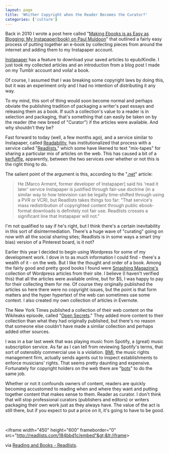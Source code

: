 ```yaml
---
layout: page
title: 'Whither Copyright when the Reader Becomes the Curator?'
categories: ['culture']
---
```

Back in 2010 I wrote a post here called "<a title="Making Ebooks is as Easy as Blogging: My Instapaper(book) on Paul Muldoon" href="http://ageofsand.budparr.com/Book Futurism/making-ebooks-is-as-easy-as-blogging/">Making Ebooks is as Easy as Blogging: My Instapaper(book) on Paul Muldoon</a>" that outlined a fairly easy process of putting together an e-book by collecting pieces from around the internet and adding them to my Instapaper account.

<a title="Instapaper" href="http://www.instapaper.com/">Instapaper</a> has a feature to download your saved articles to epub/Kindle. I just took my collected articles and an introduction from a blog post I made on my Tumblr account and voila! a book.

Of course, I assumed that I was breaking some copyright laws by doing this, but it was an experiment only and I had no intention of distributing it any way.

To my mind, this sort of thing would soon become normal and perhaps obviate the publishing tradition of packaging a writer's past essays and releasing them as a book. If such a collection's value to a reader is in selection and packaging, that's something that can easily be taken on by the reader (the new breed of "Curator") if the articles were available. And why shouldn't they be?

Fast forward to today (well, a few months ago), and a service similar to Instapaper, called <a title="Readability" href="http://readability.com">Readability</a>, has institutionalized that process with a service called "<a title="Readlists" href="http://readlists.com/">Readlists</a>," which some have likened to text "mix-tapes" for sharing a particular mix of articles on the web. This has caused a bit of a <a href="http://www.netmagazine.com/features/readlists-debate-ebook-repackaging-splits-industry">kerfuffle</a>, apparently, between the two services over whether or not this is the right thing to do.

The salient point of the argument is this, according to the "<a href="http://www.netmagazine.com/features/readlists-debate-ebook-repackaging-splits-industry">.net</a>" article:
<blockquote>He [Marco Arment, former developer of Instapaper] said his 'read it later' service Instapaper is justified through fair-use doctrine (in a similar way to how television can be legally time-shifted through using a PVR or VCR), but Readlists takes things too far: "That service's mass redistribution of copyrighted content through public ebook-format downloads is definitely not fair use. Readlists crosses a significant line that Instapaper will not."</blockquote>
I'm not qualified to say if he's right, but I think there's a certain inevitability in this sort of disintermediation. There's a huge wave of "curating" going on now with all the social sharing sites; Readlists is in some ways a smart (my bias) version of a Pinterest board, is it not?

Earlier this year I decided to begin using Wordpress for some of my development work. I dove in to as much information I could find - there's a wealth of it - on the web. But I like the thought and order of a book. Among the fairly good and pretty good books I found were <a href="https://shop.smashingmagazine.com/ebooks/?pk_campaign=smashing-magazine-ebooks-tab">Smashing Magazine's</a> collection of Wordpress articles from their site. I believe (I haven't verified this) that all the articles were available online, but for $5, I was happy to pay for their collecting them for me. Of course they originally published the articles so here there were no copyright issues, but the point is that form matters and the hyper hypertext of the web can sometimes use some context. I also created my own collection of articles in Evernote.

The New York Times published a collection of their web content on the Wikileaks episode, called "<a title="Open Secrets" href="http://www.nytimes.com/opensecrets/">Open Secrets</a>." They added more content to their collection than what they had originally published, but there's no reason that someone else couldn't have made a similar collection and perhaps added other sources.

I was in a bar last week that was playing music from Spotify, a (great) music subscription service. As far as I can tell from reviewing Spotify's terms, that sort of ostensibly commercial use is a violation. <a href="http://www.bmi.com/">BMI</a>, the music rights management firm, actually sends agents out to inspect establishments to enforce musicians' rights. That seems pretty daunting and expensive. Fortunately for copyright holders on the web there are "<a href="http://en.wikipedia.org/wiki/Internet_bot">bots</a>" to do the same job.

Whether or not it confounds owners of content, readers are quickly becoming accustomed to reading when and where they want and putting together content that makes sense to them. Reader as curator. I don't think that will stop professional curators (publishers and editors) or writers packaging their own work just as they always have. The value of the act is still there, but if you expect to put a price on it, it's going to have to be good.

&nbsp;

&lt;iframe width="450" height="600" frameborder="0" src="http://readlists.com/184bbd1c/embed"&gt;&lt;/iframe&gt;

via <a href="http://readlists.com/184bbd1c/">Reading and Books - Readlists</a>.